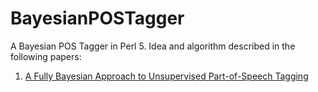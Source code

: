 # BayesianPOSTagger
A Bayesian POS Tagger in Perl 5. Idea and algorithm described in the following papers:
1) [A Fully Bayesian Approach to Unsupervised Part-of-Speech Tagging](http://homepages.inf.ed.ac.uk/sgwater/papers/acl07-bhmm.pdf)
